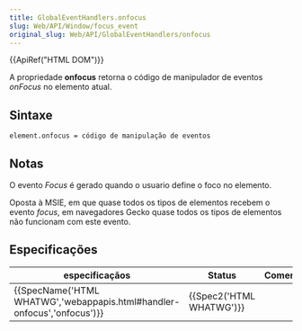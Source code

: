 ```yaml
---
title: GlobalEventHandlers.onfocus
slug: Web/API/Window/focus_event
original_slug: Web/API/GlobalEventHandlers/onfocus
---
```


{{ApiRef("HTML DOM")}}

A propriedade **onfocus** retorna o código de manipulador de eventos _onFocus_ no elemento atual.

## Sintaxe

```
element.onfocus = código de manipulação de eventos
```

## Notas

O evento _Focus_ é gerado quando o usuario define o foco no elemento.

Oposta à MSIE, em que quase todos os tipos de elementos recebem o evento _focus_, em navegadores Gecko quase todos os tipos de elementos não funcionam com este evento.

## Especificações

| especificaçãos                                                                                   | Status                           | Comentario |
| ------------------------------------------------------------------------------------------------ | -------------------------------- | ---------- |
| {{SpecName('HTML WHATWG','webappapis.html#handler-onfocus','onfocus')}} | {{Spec2('HTML WHATWG')}} |            |
